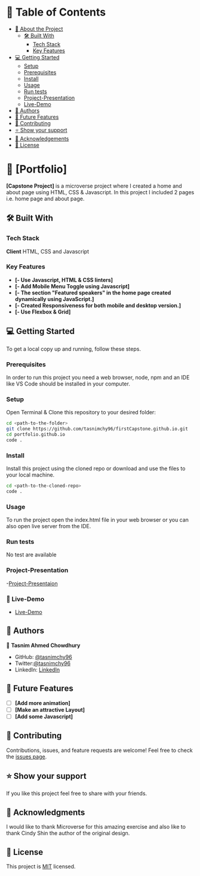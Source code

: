 # :green_book: Table of Contents

- [:book: About the Project](#about-project)
  - [:hammer_and_wrench: Built With](#built-with)
    - [Tech Stack](#tech-stack)
    - [Key Features](#key-features)
- [:computer: Getting Started](#getting-started)
  - [Setup](#setup)
  - [Prerequisites](#prerequisites)
  - [Install](#install)
  - [Usage](#usage)
  - [Run tests](#run-tests)
  - [Project-Presentation](#project-presentation)
  - [Live-Demo](#live-demo)
- [:busts_in_silhouette: Authors](#authors)
- [:telescope: Future Features](#future-features)
- [:handshake: Contributing](#contributing)
- [:star:️ Show your support](#support)
- [:pray: Acknowledgements](#acknowledgements)
- [📝 License](#license)

# :book: [Portfolio]

**[Capstone Project]** is a microverse project where I created a home and about page using HTML, CSS & Javascript. In this project I included 2 pages i.e. home page and about page.

## :hammer_and_wrench: Built With

### Tech Stack

**Client**
HTML, CSS and Javascript

### Key Features

- **[- Use Javascript, HTML & CSS linters]**
- **[- Add Mobile Menu Toggle using Javascript]**
- **[- The section "Featured speakers" in the home page created dynamically using JavaScript.]**
- **[- Created Responsiveness for both mobile and desktop version.]**
- **[- Use Flexbox & Grid]**

## :computer: Getting Started

To get a local copy up and running, follow these steps.

### Prerequisites

In order to run this project you need a web browser, node, npm and an IDE like VS Code should be installed in your computer.

### Setup

Open Terminal & Clone this repository to your desired folder:

```sh
cd <path-to-the-folder>
git clone https://github.com/tasnimchy96/firstCapstone.github.io.git
cd portfolio.github.io
code .
```
### Install

Install this project using the cloned repo or download and use the files to your local machine.

```sh
cd <path-to-the-cloned-repo>
code .
```
### Usage

To run the project open the index.html file in your web browser or you can also open live server from the IDE.

### Run tests

No test are available

### Project-Presentation
-[Project-Presentaion](https://www.loom.com/share/1a1fba5b911d4a8c85e733ff2da3d25c)

### :rocket: Live-Demo

- [Live-Demo](https://tasnimchy96.github.io/firstCapstone.github.io/)

## :busts_in_silhouette: Authors

:bust_in_silhouette: **Tasnim Ahmed Chowdhury**

- GitHub: [@tasnimchy96](https://github.com/tasnimchy96)
- Twitter:[@tasnimchy96](https://twitter.com/tasnimchy96)
- LinkedIn: [LinkedIn](https://www.linkedin.com/in/tasnim-ahmed-chowdhury-b4504625b)

## :telescope: Future Features

- [ ] **[Add more animation]**
- [ ] **[Make an attractive Layout]**
- [ ] **[Add some Javascript]**

## :handshake: Contributing

Contributions, issues, and feature requests are welcome!
Feel free to check the [issues page](../../issues/).

## :star:️ Show your support

If you like this project feel free to share with your friends.

## :pray: Acknowledgments

I would like to thank Microverse for this amazing exercise and also like to thank Cindy Shin the author of the original design.

## 📝 License <a name="license"></a>
This project is [MIT](./LICENSE.md) licensed.


